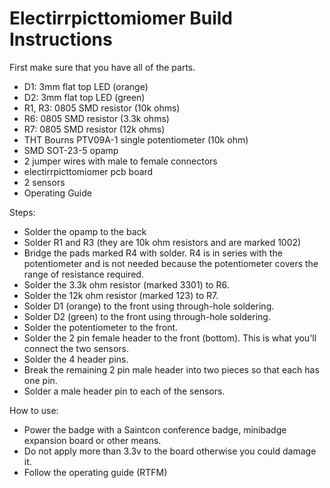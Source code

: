 # Electirrpicttomiomer Build Instructions

First make sure that you have all of the parts. 

- D1: 3mm flat top LED (orange)
- D2: 3mm flat top LED (green)
- R1, R3: 0805 SMD resistor (10k ohms)
- R6: 0805 SMD resistor (3.3k ohms)
- R7: 0805 SMD resistor (12k ohms)
- THT Bourns PTV09A-1 single potentiometer (10k ohm)
- SMD SOT-23-5 opamp
- 2 jumper wires with male to female connectors
- electirrpicttomiomer pcb board
- 2 sensors
- Operating Guide

Steps:

- Solder the opamp to the back
- Solder R1 and R3 (they are 10k ohm resistors and are marked 1002)
- Bridge the pads marked R4 with solder. R4 is in series with the potentiometer and is not needed because the potentiometer covers the range of
resistance required.
- Solder the 3.3k ohm resistor (marked 3301) to R6.
- Solder the 12k ohm resistor (marked 123) to R7.
- Solder D1 (orange) to the front using through-hole soldering. 
- Solder D2 (green) to the front using through-hole soldering. 
- Solder the potentiometer to the front.
- Solder the 2 pin female header to the front (bottom). This is what you'll connect the two sensors.
- Solder the 4 header pins.
- Break the remaining 2 pin male header into two pieces so that each has one pin.
- Solder a male header pin to each of the sensors. 

How to use: 

- Power the badge with a Saintcon conference badge, minibadge expansion board or other means.
- Do not apply more than 3.3v to the board otherwise you could damage it.
- Follow the operating guide (RTFM)
